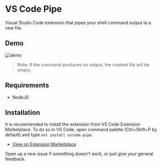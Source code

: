 # VS Code Pipe

Visual Studio Code extension that pipes your shell command output to a new file.

## Demo

![demo](https://j.gifs.com/OgLLrr.gif)

> Note: If the command produces no output, the created file will be empty.

## Requirements

* NodeJS

## Installation

It is recommended to install the extension from VS Code Extension Marketplace. To do so in VS Code, open command palette (Ctrl+Shift+P by default) and type `ext install vscode-pipe`.

* [View on Extension Marketplace](https://marketplace.visualstudio.com/items?itemName=YuvrajMishra.vscode-pipe)

Open up a new issue if something doesn't work, or just give your general feedback.